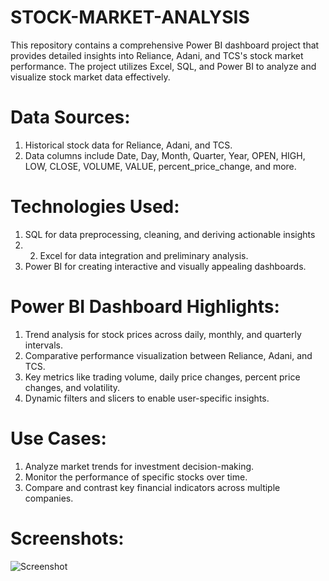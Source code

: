 # STOCK-MARKET-ANALYSIS
This repository contains a comprehensive Power BI dashboard project that provides detailed insights into Reliance, Adani, and TCS's stock market performance. The project utilizes Excel, SQL, and Power BI to analyze and visualize stock market data effectively.

# Data Sources:
1. Historical stock data for Reliance, Adani, and TCS.
2. Data columns include Date, Day, Month, Quarter, Year, OPEN, HIGH, LOW, CLOSE, VOLUME, VALUE, percent_price_change, and more.

# Technologies Used:

1. SQL for data preprocessing, cleaning, and deriving actionable insights 
2. 2. Excel for data integration and preliminary analysis.
3. Power BI for creating interactive and visually appealing dashboards.

# Power BI Dashboard Highlights:

1. Trend analysis for stock prices across daily, monthly, and quarterly intervals.
2. Comparative performance visualization between Reliance, Adani, and TCS.
3. Key metrics like trading volume, daily price changes, percent price changes, and volatility.
4. Dynamic filters and slicers to enable user-specific insights.

# Use Cases:

1. Analyze market trends for investment decision-making.
2. Monitor the performance of specific stocks over time.
4. Compare and contrast key financial indicators across multiple companies.

# Screenshots:
![Screenshot](https://github.com/user-attachments/assets/044e1c07-40e6-420c-aeea-d81f16ebacbe)




